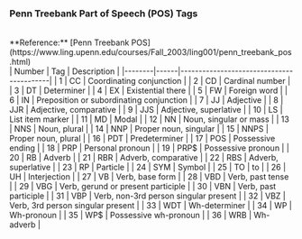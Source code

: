 ### Penn Treebank Part of Speech (POS) Tags

<br/>
**Reference:** [Penn Treebank POS](https://www.ling.upenn.edu/courses/Fall_2003/ling001/penn_treebank_pos.html)

<br/>
| Number | Tag  | Description                              |
|--------|------|------------------------------------------|
| 1      | CC   | Coordinating conjunction                 |
| 2      | CD   | Cardinal number                          |
| 3      | DT   | Determiner                               |
| 4      | EX   | Existential there                        |
| 5      | FW   | Foreign word                             |
| 6      | IN   | Preposition or subordinating conjunction |
| 7      | JJ   | Adjective                                |
| 8      | JJR  | Adjective, comparative                   |
| 9      | JJS  | Adjective, superlative                   |
| 10     | LS   | List item marker                         |
| 11     | MD   | Modal                                    |
| 12     | NN   | Noun, singular or mass                   |
| 13     | NNS  | Noun, plural                             |
| 14     | NNP  | Proper noun, singular                    |
| 15     | NNPS | Proper noun, plural                      |
| 16     | PDT  | Predeterminer                            |
| 17     | POS  | Possessive ending                        |
| 18     | PRP  | Personal pronoun                         |
| 19     | PRP$ | Possessive pronoun                       |
| 20     | RB   | Adverb                                   |
| 21     | RBR  | Adverb, comparative                      |
| 22     | RBS  | Adverb, superlative                      |
| 23     | RP   | Particle                                 |
| 24     | SYM  | Symbol                                   |
| 25     | TO   | to                                       |
| 26     | UH   | Interjection                             |
| 27     | VB   | Verb, base form                          |
| 28     | VBD  | Verb, past tense                         |
| 29     | VBG  | Verb, gerund or present participle       |
| 30     | VBN  | Verb, past participle                    |
| 31     | VBP  | Verb, non-3rd person singular present    |
| 32     | VBZ  | Verb, 3rd person singular present        |
| 33     | WDT  | Wh-determiner                            |
| 34     | WP   | Wh-pronoun                               |
| 35     | WP$  | Possessive wh-pronoun                    |
| 36     | WRB  | Wh-adverb                                |
